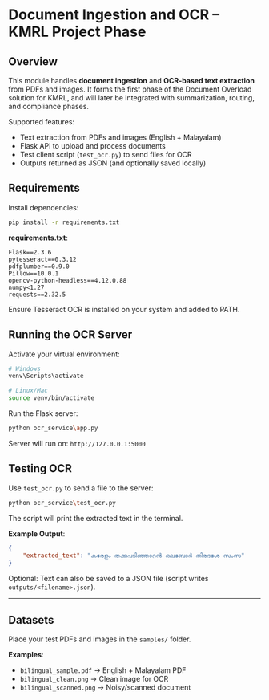 # Document Ingestion and OCR – KMRL Project Phase

## Overview

This module handles **document ingestion** and **OCR-based text extraction** from PDFs and images.
It forms the first phase of the Document Overload solution for KMRL, and will later be integrated with summarization, routing, and compliance phases.

Supported features:

* Text extraction from PDFs and images (English + Malayalam)
* Flask API to upload and process documents
* Test client script (`test_ocr.py`) to send files for OCR
* Outputs returned as JSON (and optionally saved locally)

## Requirements

Install dependencies:

```bash
pip install -r requirements.txt
```

**requirements.txt**:

```
Flask==2.3.6
pytesseract==0.3.12
pdfplumber==0.9.0
Pillow==10.0.1
opencv-python-headless==4.12.0.88
numpy<1.27
requests==2.32.5
```
Ensure Tesseract OCR is installed on your system and added to PATH.


## Running the OCR Server

Activate your virtual environment:

```bash
# Windows
venv\Scripts\activate

# Linux/Mac
source venv/bin/activate
```

Run the Flask server:

```bash
python ocr_service\app.py
```

Server will run on: `http://127.0.0.1:5000`


## Testing OCR

Use `test_ocr.py` to send a file to the server:

```bash
python ocr_service\test_ocr.py
```

The script will print the extracted text in the terminal.

**Example Output**:

```json
{
    "extracted_text": "കരേളം തക്കുപടിഞ്ഞാറന്‍ ഒലബോര്‍ തിരദശേ സംസ"
}
```

Optional: Text can also be saved to a JSON file (script writes `outputs/<filename>.json`).

---

## Datasets

Place your test PDFs and images in the `samples/` folder.

**Examples**:

* `bilingual_sample.pdf` → English + Malayalam PDF
* `bilingual_clean.png` → Clean image for OCR
* `bilingual_scanned.png` → Noisy/scanned document





